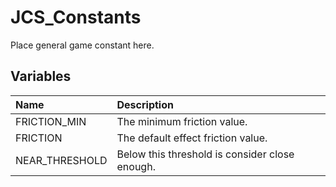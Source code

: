 # JCS_Constants

Place general game constant here.

## Variables

| Name           | Description                                    |
|:---------------|:-----------------------------------------------|
| FRICTION_MIN   | The minimum friction value.                    |
| FRICTION       | The default effect friction value.             |
| NEAR_THRESHOLD | Below this threshold is consider close enough. |
